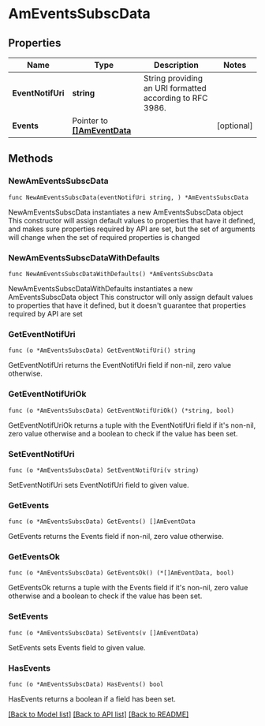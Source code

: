 # AmEventsSubscData

## Properties

Name | Type | Description | Notes
------------ | ------------- | ------------- | -------------
**EventNotifUri** | **string** | String providing an URI formatted according to RFC 3986. | 
**Events** | Pointer to [**[]AmEventData**](AmEventData.md) |  | [optional] 

## Methods

### NewAmEventsSubscData

`func NewAmEventsSubscData(eventNotifUri string, ) *AmEventsSubscData`

NewAmEventsSubscData instantiates a new AmEventsSubscData object
This constructor will assign default values to properties that have it defined,
and makes sure properties required by API are set, but the set of arguments
will change when the set of required properties is changed

### NewAmEventsSubscDataWithDefaults

`func NewAmEventsSubscDataWithDefaults() *AmEventsSubscData`

NewAmEventsSubscDataWithDefaults instantiates a new AmEventsSubscData object
This constructor will only assign default values to properties that have it defined,
but it doesn't guarantee that properties required by API are set

### GetEventNotifUri

`func (o *AmEventsSubscData) GetEventNotifUri() string`

GetEventNotifUri returns the EventNotifUri field if non-nil, zero value otherwise.

### GetEventNotifUriOk

`func (o *AmEventsSubscData) GetEventNotifUriOk() (*string, bool)`

GetEventNotifUriOk returns a tuple with the EventNotifUri field if it's non-nil, zero value otherwise
and a boolean to check if the value has been set.

### SetEventNotifUri

`func (o *AmEventsSubscData) SetEventNotifUri(v string)`

SetEventNotifUri sets EventNotifUri field to given value.


### GetEvents

`func (o *AmEventsSubscData) GetEvents() []AmEventData`

GetEvents returns the Events field if non-nil, zero value otherwise.

### GetEventsOk

`func (o *AmEventsSubscData) GetEventsOk() (*[]AmEventData, bool)`

GetEventsOk returns a tuple with the Events field if it's non-nil, zero value otherwise
and a boolean to check if the value has been set.

### SetEvents

`func (o *AmEventsSubscData) SetEvents(v []AmEventData)`

SetEvents sets Events field to given value.

### HasEvents

`func (o *AmEventsSubscData) HasEvents() bool`

HasEvents returns a boolean if a field has been set.


[[Back to Model list]](../README.md#documentation-for-models) [[Back to API list]](../README.md#documentation-for-api-endpoints) [[Back to README]](../README.md)


